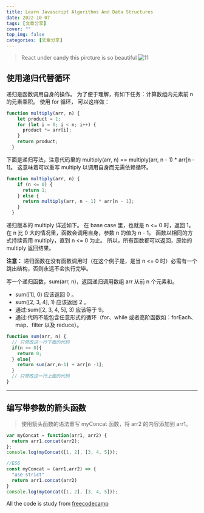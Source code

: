 ```yaml
---
title: Learn Javascript Algorithms And Data Structures
date: 2022-10-07
tags: [文章分享]
cover: ""
top_img: false
categories: [文章分享]
---
```


>  React under candy this pircture is so beautiful
> ![11](https://blog.logrocket.com/wp-content/uploads/2020/01/complete-guide-react-refs.png)

## 使用递归代替循环

递归是函数调用自身的操作。 为了便于理解，有如下任务：计算数组内元素前 n 的元素乘积。 使用 for 循环， 可以这样做：

```js
function multiply(arr, n) {
    let product = 1;
    for (let i = 0; i < n; i++) {
      product *= arr[i];
    }
    return product;
  }
```

下面是递归写法，注意代码里的 multiply(arr, n) == multiply(arr, n - 1) * arr[n - 1]。 这意味着可以重写 multiply 以调用自身而无需依赖循环。

```js
function multiply(arr, n) {
    if (n <= 0) {
      return 1;
    } else {
      return multiply(arr, n - 1) * arr[n - 1];
    }
  }
```

递归版本的 multiply 详述如下。 在 base case 里，也就是 n <= 0 时，返回 1。 在 n 比 0 大的情况里，函数会调用自身，参数 n 的值为 n - 1。 函数以相同的方式持续调用 multiply，直到 n <= 0 为止。 所以，所有函数都可以返回，原始的 multiply 返回结果。

**注意：** 递归函数在没有函数调用时（在这个例子是，是当 n <= 0 时）必需有一个跳出结构，否则永远不会执行完毕。

写一个递归函数，sum(arr, n)，返回递归调用数组 arr 从前 n 个元素和。
- sum([1], 0) 应该返回 0 。
- sum([2, 3, 4], 1) 应该返回 2 。
- 通过:sum([2, 3, 4, 5], 3) 应该等于 9。
- 通过:代码不能包含任意形式的循环（for、while 或者高阶函数如：forEach、map、filter 以及 reduce）。

```js
function sum(arr, n) {
  // 只修改这一行下面的代码
  if(n <= 0){
    return 0;
  } else{
    return sum(arr,n-1) + arr[n -1];
  }
  // 只修改这一行上面的代码
}
```

--- 
## 编写带参数的箭头函数

> 使用箭头函数的语法重写 myConcat 函数，将 arr2 的内容添加到 arr1。

```js
var myConcat = function(arr1, arr2) {
  return arr1.concat(arr2);
};
console.log(myConcat([1, 2], [3, 4, 5]));

//ES6
const myConcat = (arr1,arr2) => {
  "use strict"
  return arr1.concat(arr2)
}
console.log(myConcat([1, 2], [3, 4, 5]));
```




















All the code is study from [freecodecamp](https://www.freecodecamp.org/learn/javascript-algorithms-and-data-structures/)

